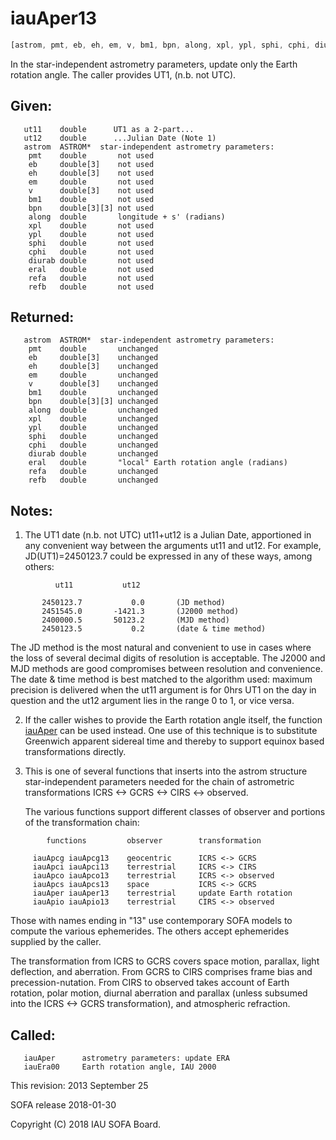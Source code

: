 # iauAper13

```js
[astrom, pmt, eb, eh, em, v, bm1, bpn, along, xpl, ypl, sphi, cphi, diurab, eral, refa, refb] = IAU.aper13(ut11, ut12)
```

In the star-independent astrometry parameters, update only the
Earth rotation angle.  The caller provides UT1, (n.b. not UTC).

## Given:
```
   ut11    double      UT1 as a 2-part...
   ut12    double      ...Julian Date (Note 1)
   astrom  ASTROM*  star-independent astrometry parameters:
    pmt    double       not used
    eb     double[3]    not used
    eh     double[3]    not used
    em     double       not used
    v      double[3]    not used
    bm1    double       not used
    bpn    double[3][3] not used
    along  double       longitude + s' (radians)
    xpl    double       not used
    ypl    double       not used
    sphi   double       not used
    cphi   double       not used
    diurab double       not used
    eral   double       not used
    refa   double       not used
    refb   double       not used
```

## Returned:
```
   astrom  ASTROM*  star-independent astrometry parameters:
    pmt    double       unchanged
    eb     double[3]    unchanged
    eh     double[3]    unchanged
    em     double       unchanged
    v      double[3]    unchanged
    bm1    double       unchanged
    bpn    double[3][3] unchanged
    along  double       unchanged
    xpl    double       unchanged
    ypl    double       unchanged
    sphi   double       unchanged
    cphi   double       unchanged
    diurab double       unchanged
    eral   double       "local" Earth rotation angle (radians)
    refa   double       unchanged
    refb   double       unchanged
```

## Notes:

1) The UT1 date (n.b. not UTC) ut11+ut12 is a Julian Date,
   apportioned in any convenient way between the arguments ut11 and
   ut12.  For example, JD(UT1)=2450123.7 could be expressed in any
   of these ways, among others:

```
          ut11           ut12

       2450123.7           0.0       (JD method)
       2451545.0       -1421.3       (J2000 method)
       2400000.5       50123.2       (MJD method)
       2450123.5           0.2       (date & time method)
```

   The JD method is the most natural and convenient to use in cases
   where the loss of several decimal digits of resolution is
   acceptable.  The J2000 and MJD methods are good compromises
   between resolution and convenience.  The date & time method is
   best matched to the algorithm used:  maximum precision is
   delivered when the ut11 argument is for 0hrs UT1 on the day in
   question and the ut12 argument lies in the range 0 to 1, or vice
   versa.

2) If the caller wishes to provide the Earth rotation angle itself,
   the function [iauAper][1] can be used instead.  One use of this
   technique is to substitute Greenwich apparent sidereal time and
   thereby to support equinox based transformations directly.

3) This is one of several functions that inserts into the astrom
   structure star-independent parameters needed for the chain of
   astrometric transformations ICRS <-> GCRS <-> CIRS <-> observed.

   The various functions support different classes of observer and
   portions of the transformation chain:

```
        functions         observer        transformation

     iauApcg iauApcg13    geocentric      ICRS <-> GCRS
     iauApci iauApci13    terrestrial     ICRS <-> CIRS
     iauApco iauApco13    terrestrial     ICRS <-> observed
     iauApcs iauApcs13    space           ICRS <-> GCRS
     iauAper iauAper13    terrestrial     update Earth rotation
     iauApio iauApio13    terrestrial     CIRS <-> observed
```

   Those with names ending in "13" use contemporary SOFA models to
   compute the various ephemerides.  The others accept ephemerides
   supplied by the caller.

   The transformation from ICRS to GCRS covers space motion,
   parallax, light deflection, and aberration.  From GCRS to CIRS
   comprises frame bias and precession-nutation.  From CIRS to
   observed takes account of Earth rotation, polar motion, diurnal
   aberration and parallax (unless subsumed into the ICRS <-> GCRS
   transformation), and atmospheric refraction.

## Called:
```
   iauAper      astrometry parameters: update ERA
   iauEra00     Earth rotation angle, IAU 2000
```

This revision:   2013 September 25

SOFA release 2018-01-30

Copyright (C) 2018 IAU SOFA Board.

[1]: iau.aper.md
